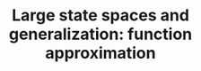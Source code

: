 ---
title: "Large state spaces and generalization: function approximation"
linktitle: Function approximation and temporal differences
toc: true
type: docs
draft: false
menu:
  mlis_rl:
    parent: "det_rl"
    weight: 8

# Prev/next pager order (if `docs_section_pager` enabled in `params.toml`)
weight: 8
---